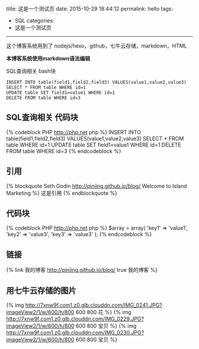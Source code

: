 title: 这是一个测试页
date: 2015-10-29 18:44:12
permalink: hello
tags:
- SQL
categories:
- 这是一个测试页

---

这个博客系统用到了 nodejs/hexo，github，七牛云存储，markdown，HTML

**本博客系统使用markdown语法编辑**

SQL查询相关 bash块
```{bash}
INSERT INTO table(field1,field2,field3) VALUES(value1,value2,value3)
SELECT * FROM table WHERE id=1
UPDATE table SET field1=value1 WHERE id=1
DELETE FROM table WHERE id=3
```
## SQL查询相关 代码块
{% codeblock PHP http://php.net php %}
INSERT INTO table(field1,field2,field3) VALUES(value1,value2,value3)
SELECT * FROM table WHERE id=1
UPDATE table SET field1=value1 WHERE id=1
DELETE FROM table WHERE id=3
{% endcodeblock %}

## 引用
{% blockquote Seth Godin http://piniing.github.io/blog/ Welcome to Island Marketing %}
这是引用
{% endblockquote %}

## 代码块
{% codeblock PHP http://php.net php %}
$array = array(
    'key1' => 'value1',
    'key2' => 'value3',
    'key3' => 'value3'
);
{% endcodeblock %}

## 链接
{% link 我的博客 http://piniing.github.io/blog/ true 我的博客 %}

## 用七牛云存储的图片
{% img http://7xnw9f.com1.z0.glb.clouddn.com/IMG_0241.JPG?imageView2/1/w/600/h/800 600 800 花 %}
{% img http://7xnw9f.com1.z0.glb.clouddn.com/IMG_0229.JPG?imageView2/1/w/600/h/800 600 800 宝贝 %}
{% img http://7xnw9f.com1.z0.glb.clouddn.com/IMG_0230.JPG?imageView2/1/w/600/h/800 600 800 宝贝 %}

